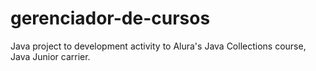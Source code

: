# gerenciador-de-cursos
  Java project to development activity to Alura's Java Collections course, Java Junior carrier. 